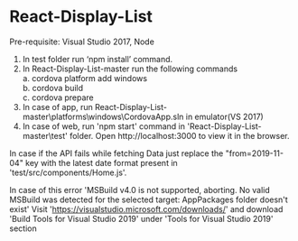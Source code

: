 # React-Display-List

Pre-requisite: Visual Studio 2017, Node

1. In test folder run ‘npm install’ command.
2. In  React-Display-List-master run the following commands <br />
a. cordova platform add windows <br />
b. cordova build <br />
c. cordova prepare <br />
3. In case of app, run React-Display-List-master\platforms\windows\CordovaApp.sln in emulator(VS 2017)
4. In case of web, run 'npm start' command in 'React-Display-List-master\test' folder.
   Open http://localhost:3000 to view it in the browser.
   
In case if the API fails while fetching Data just replace the "from=2019-11-04" key with the latest date format present in 'test/src/components/Home.js'.

In case of this error 
'MSBuild v4.0 is not supported, aborting.
 No valid MSBuild was detected for the selected target: AppPackages folder doesn't exist' 
 Visit 'https://visualstudio.microsoft.com/downloads/' and download 'Build Tools for Visual Studio 2019'
 under 'Tools for Visual Studio 2019' section
